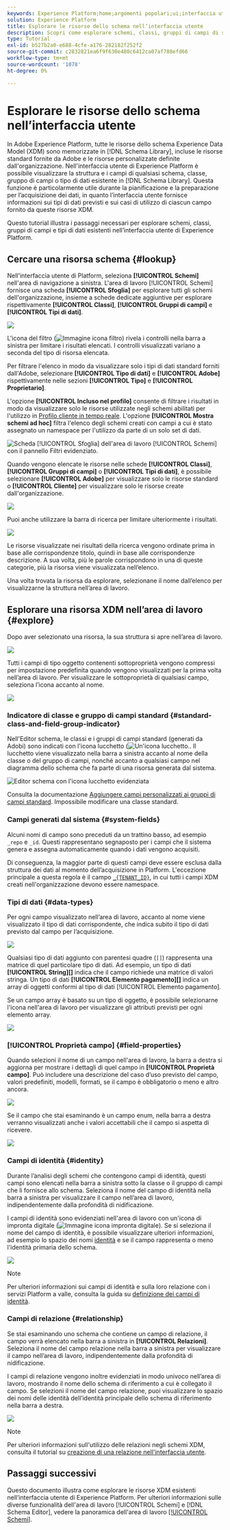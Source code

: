 ```yaml
---
keywords: Experience Platform;home;argomenti popolari;ui;interfaccia utente;XDM;XDM system;experience data model;Experience data model;Experience Data Model;data model;data model;esplorare;classe;gruppo di campi;tipo di dati;schema;
solution: Experience Platform
title: Esplorare le risorse dello schema nell’interfaccia utente
description: Scopri come esplorare schemi, classi, gruppi di campi di schema e tipi di dati esistenti nell’interfaccia utente di Experience Platform.
type: Tutorial
exl-id: b527b2a0-e688-4cfe-a176-282182f252f2
source-git-commit: c2832821ea6f9f630e480c6412ca07af788efd66
workflow-type: tm+mt
source-wordcount: '1078'
ht-degree: 0%

---
```


# Esplorare le risorse dello schema nell’interfaccia utente

In Adobe Experience Platform, tutte le risorse dello schema Experience Data Model (XDM) sono memorizzate in [!DNL Schema Library], incluse le risorse standard fornite da Adobe e le risorse personalizzate definite dall&#39;organizzazione. Nell&#39;interfaccia utente di Experience Platform è possibile visualizzare la struttura e i campi di qualsiasi schema, classe, gruppo di campi o tipo di dati esistente in [!DNL Schema Library]. Questa funzione è particolarmente utile durante la pianificazione e la preparazione per l’acquisizione dei dati, in quanto l’interfaccia utente fornisce informazioni sui tipi di dati previsti e sui casi di utilizzo di ciascun campo fornito da queste risorse XDM.

Questo tutorial illustra i passaggi necessari per esplorare schemi, classi, gruppi di campi e tipi di dati esistenti nell’interfaccia utente di Experience Platform.

## Cercare una risorsa schema {#lookup}

Nell&#39;interfaccia utente di Platform, seleziona **[!UICONTROL Schemi]** nell&#39;area di navigazione a sinistra. L&#39;area di lavoro [!UICONTROL Schemi] fornisce una scheda **[!UICONTROL Sfoglia]** per esplorare tutti gli schemi dell&#39;organizzazione, insieme a schede dedicate aggiuntive per esplorare rispettivamente **[!UICONTROL Classi]**, **[!UICONTROL Gruppi di campi]** e **[!UICONTROL Tipi di dati]**.

![](../images/ui/explore/tabs.png)

L&#39;icona del filtro (![Immagine icona filtro](/help/images/icons/filter.png)) rivela i controlli nella barra a sinistra per limitare i risultati elencati. I controlli visualizzati variano a seconda del tipo di risorsa elencata.

Per filtrare l&#39;elenco in modo da visualizzare solo i tipi di dati standard forniti dall&#39;Adobe, selezionare **[!UICONTROL Tipo di dati]** e **[!UICONTROL Adobe]** rispettivamente nelle sezioni **[!UICONTROL Tipo]** e **[!UICONTROL Proprietario]**.

L&#39;opzione **[!UICONTROL Incluso nel profilo]** consente di filtrare i risultati in modo da visualizzare solo le risorse utilizzate negli schemi abilitati per l&#39;utilizzo in [Profilo cliente in tempo reale](../../profile/home.md). L&#39;opzione **[!UICONTROL Mostra schemi ad hoc]** filtra l&#39;elenco degli schemi creati con campi a cui è stato assegnato un namespace per l&#39;utilizzo da parte di un solo set di dati.

![Scheda [!UICONTROL Sfoglia] dell&#39;area di lavoro [!UICONTROL Schemi] con il pannello Filtri evidenziato.](../images/ui/explore/filter.png)

Quando vengono elencate le risorse nelle schede **[!UICONTROL Classi]**, **[!UICONTROL Gruppi di campi]** o **[!UICONTROL Tipi di dati]**, è possibile selezionare **[!UICONTROL Adobe]** per visualizzare solo le risorse standard o **[!UICONTROL Cliente]** per visualizzare solo le risorse create dall&#39;organizzazione.

![](../images/ui/explore/filter-data-type.png)

Puoi anche utilizzare la barra di ricerca per limitare ulteriormente i risultati.

![](../images/ui/explore/search.png)

Le risorse visualizzate nei risultati della ricerca vengono ordinate prima in base alle corrispondenze titolo, quindi in base alle corrispondenze descrizione. A sua volta, più le parole corrispondono in una di queste categorie, più la risorsa viene visualizzata nell’elenco.

Una volta trovata la risorsa da esplorare, selezionane il nome dall’elenco per visualizzarne la struttura nell’area di lavoro.

## Esplorare una risorsa XDM nell’area di lavoro {#explore}

Dopo aver selezionato una risorsa, la sua struttura si apre nell’area di lavoro.

![](../images/ui/explore/canvas.png)

Tutti i campi di tipo oggetto contenenti sottoproprietà vengono compressi per impostazione predefinita quando vengono visualizzati per la prima volta nell’area di lavoro. Per visualizzare le sottoproprietà di qualsiasi campo, seleziona l’icona accanto al nome.

![](../images/ui/explore/field-expand.png)

### Indicatore di classe e gruppo di campi standard {#standard-class-and-field-group-indicator}

Nell&#39;Editor schema, le classi e i gruppi di campi standard (generati da Adobi) sono indicati con l&#39;icona lucchetto (![Un&#39;icona lucchetto.](/help/images/icons/lock-closed.png). Il lucchetto viene visualizzato nella barra a sinistra accanto al nome della classe o del gruppo di campi, nonché accanto a qualsiasi campo nel diagramma dello schema che fa parte di una risorsa generata dal sistema.

![Editor schema con l&#39;icona lucchetto evidenziata](../images/ui/explore/schema-editor-padlock-icon.png)

Consulta la documentazione [Aggiungere campi personalizzati ai gruppi di campi standard](./resources/schemas.md). Impossibile modificare una classe standard.

### Campi generati dal sistema {#system-fields}

Alcuni nomi di campo sono preceduti da un trattino basso, ad esempio `_repo` e `_id`. Questi rappresentano segnaposto per i campi che il sistema genera e assegna automaticamente quando i dati vengono acquisiti.

Di conseguenza, la maggior parte di questi campi deve essere esclusa dalla struttura dei dati al momento dell’acquisizione in Platform. L&#39;eccezione principale a questa regola è il campo [`_{TENANT_ID}`](../api/getting-started.md#know-your-tenant_id), in cui tutti i campi XDM creati nell&#39;organizzazione devono essere namespace.

### Tipi di dati {#data-types}

Per ogni campo visualizzato nell’area di lavoro, accanto al nome viene visualizzato il tipo di dati corrispondente, che indica subito il tipo di dati previsto dal campo per l’acquisizione.

![](../images/ui/explore/data-types.png)

Qualsiasi tipo di dati aggiunto con parentesi quadre (`[]`) rappresenta una matrice di quel particolare tipo di dati. Ad esempio, un tipo di dati **[!UICONTROL String]\[]** indica che il campo richiede una matrice di valori stringa. Un tipo di dati **[!UICONTROL Elemento pagamento]\[]** indica un array di oggetti conformi al tipo di dati [!UICONTROL Elemento pagamento].

Se un campo array è basato su un tipo di oggetto, è possibile selezionarne l&#39;icona nell&#39;area di lavoro per visualizzare gli attributi previsti per ogni elemento array.

![](../images/ui/explore/array-type.png)

### [!UICONTROL Proprietà campo] {#field-properties}

Quando selezioni il nome di un campo nell&#39;area di lavoro, la barra a destra si aggiorna per mostrare i dettagli di quel campo in **[!UICONTROL Proprietà campo]**. Può includere una descrizione del caso d’uso previsto del campo, valori predefiniti, modelli, formati, se il campo è obbligatorio o meno e altro ancora.

![](../images/ui/explore/field-properties.png)

Se il campo che stai esaminando è un campo enum, nella barra a destra verranno visualizzati anche i valori accettabili che il campo si aspetta di ricevere.

![](../images/ui/explore/enum-field.png)

### Campi di identità {#identity}

Durante l’analisi degli schemi che contengono campi di identità, questi campi sono elencati nella barra a sinistra sotto la classe o il gruppo di campi che li fornisce allo schema. Seleziona il nome del campo di identità nella barra a sinistra per visualizzare il campo nell’area di lavoro, indipendentemente dalla profondità di nidificazione.

I campi di identità sono evidenziati nell&#39;area di lavoro con un&#39;icona di impronta digitale (![Immagine icona impronta digitale](/help/images/icons/identity-service.png)). Se si seleziona il nome del campo di identità, è possibile visualizzare ulteriori informazioni, ad esempio lo spazio dei nomi [identità](../../identity-service/features/namespaces.md) e se il campo rappresenta o meno l&#39;identità primaria dello schema.

![](../images/ui/explore/identity-field.png)

>[!NOTE]
>
>Per ulteriori informazioni sui campi di identità e sulla loro relazione con i servizi Platform a valle, consulta la guida su [definizione dei campi di identità](./fields/identity.md).

### Campi di relazione {#relationship}

Se stai esaminando uno schema che contiene un campo di relazione, il campo verrà elencato nella barra a sinistra in **[!UICONTROL Relazioni]**. Seleziona il nome del campo relazione nella barra a sinistra per visualizzare il campo nell’area di lavoro, indipendentemente dalla profondità di nidificazione.

I campi di relazione vengono inoltre evidenziati in modo univoco nell’area di lavoro, mostrando il nome dello schema di riferimento a cui è collegato il campo. Se selezioni il nome del campo relazione, puoi visualizzare lo spazio dei nomi delle identità dell’identità principale dello schema di riferimento nella barra a destra.

![](../images/ui/explore/relationship-field.png)

>[!NOTE]
>
>Per ulteriori informazioni sull&#39;utilizzo delle relazioni negli schemi XDM, consulta il tutorial su [creazione di una relazione nell&#39;interfaccia utente](../tutorials/relationship-ui.md).

## Passaggi successivi

Questo documento illustra come esplorare le risorse XDM esistenti nell’interfaccia utente di Experience Platform. Per ulteriori informazioni sulle diverse funzionalità dell&#39;area di lavoro [!UICONTROL Schemi] e [!DNL Schema Editor], vedere la panoramica dell&#39;area di lavoro [[!UICONTROL Schemi]](./overview.md).
